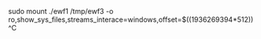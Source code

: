 sudo mount ./ewf1 /tmp/ewf3 -o ro,show_sys_files,streams_interace=windows,offset=$((1936269394*512)) ^C
